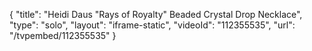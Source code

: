{
    "title": "Heidi Daus \"Rays of Royalty\" Beaded Crystal Drop Necklace",
    "type": "solo",
    "layout": "iframe-static",
    "videoId": "112355535",
    "url": "\/tvpembed\/112355535"
}